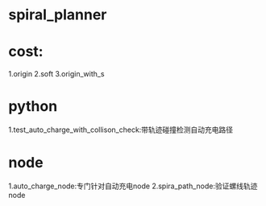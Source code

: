 # spiral_planner


# cost:
1.origin
2.soft
3.origin_with_s

# python
1.test_auto_charge_with_collison_check:带轨迹碰撞检测自动充电路径

# node
1.auto_charge_node:专门针对自动充电node
2.spira_path_node:验证螺线轨迹node
